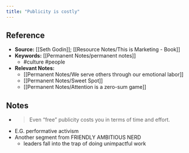 ```yaml
---
title: "Publicity is costly"
---
```

## Reference
- **Source:** [[Seth Godin]]; [[Resource Notes/This is Marketing - Book]]
- **Keywords:** [[Permanent Notes/permanent notes]]
	- #culture #people
- **Relevant Notes:**
	- [[Permanent Notes/We serve others through our emotional labor]]
	- [[Permanent Notes/Sweet Spot]]
	- [[Permanent Notes/Attention is a zero-sum game]]
## Notes
- >Even “free” publicity costs you in terms of time and effort.
- E.G. performative activism
- Another segment from FRIENDLY AMBITIOUS NERD
	- leaders fall into the trap of doing unimpactful work
